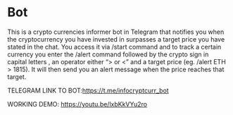 # Bot
This is a crypto currencies informer bot in Telegram that notifies you when the cryptocurrency you have invested in surpasses a target price you have stated in the chat. You access it via /start command and to track a certain currency you enter the /alert command followed by the crypto sign in capital letters , an operator either “> or <” and a target price (eg.  /alert  ETH > 1815).
It will then send you an alert message when the price reaches that target.
 
TELEGRAM LINK TO BOT:https://t.me/infocryptcurr_bot 

WORKING DEMO: https://youtu.be/lxbKkVYu2ro  
